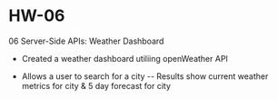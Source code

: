 # HW-06
06 Server-Side APIs: Weather Dashboard

- Created a weather dashboard utiliing openWeather API

- Allows a user to search for a city
-- Results show current weather metrics for city & 5 day forecast for city 